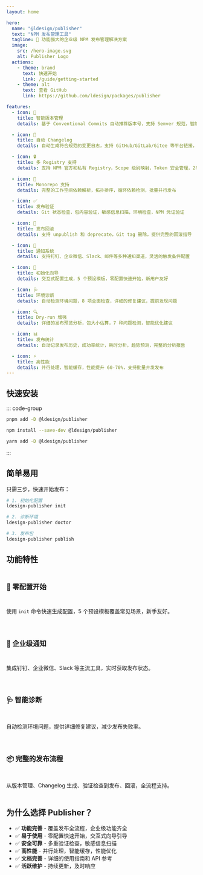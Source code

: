 ```yaml
---
layout: home

hero:
  name: "@ldesign/publisher"
  text: "NPM 发布管理工具"
  tagline: 🚀 功能强大的企业级 NPM 发布管理解决方案
  image:
    src: /hero-image.svg
    alt: Publisher Logo
  actions:
    - theme: brand
      text: 快速开始
      link: /guide/getting-started
    - theme: alt
      text: 查看 GitHub
      link: https://github.com/ldesign/packages/publisher

features:
  - icon: 🎯
    title: 智能版本管理
    details: 基于 Conventional Commits 自动推荐版本号，支持 Semver 规范，智能化的版本递增策略

  - icon: 📝
    title: 自动 Changelog
    details: 自动生成符合规范的变更日志，支持 GitHub/GitLab/Gitee 等平台链接，包含作者和 PR 信息

  - icon: 🔒
    title: 多 Registry 支持
    details: 支持 NPM 官方和私有 Registry，Scope 级别映射，Token 安全管理，2FA 认证

  - icon: 🏢
    title: Monorepo 支持
    details: 完整的工作空间依赖解析，拓扑排序，循环依赖检测，批量并行发布

  - icon: ✅
    title: 发布验证
    details: Git 状态检查，包内容验证，敏感信息扫描，环境检查，NPM 凭证验证

  - icon: 🔄
    title: 发布回滚
    details: 支持 unpublish 和 deprecate，Git tag 删除，提供完整的回滚指导

  - icon: 🔔
    title: 通知系统
    details: 支持钉钉、企业微信、Slack、邮件等多种通知渠道，灵活的触发条件配置

  - icon: 🌟
    title: 初始化向导
    details: 交互式配置生成，5 个预设模板，零配置快速开始，新用户友好

  - icon: 🩺
    title: 环境诊断
    details: 自动检测环境问题，8 项全面检查，详细的修复建议，提前发现问题

  - icon: 🔍
    title: Dry-run 增强
    details: 详细的发布预览分析，包大小估算，7 种问题检测，智能优化建议

  - icon: 📊
    title: 发布统计
    details: 自动记录发布历史，成功率统计，耗时分析，趋势预测，完整的分析报告

  - icon: ⚡
    title: 高性能
    details: 并行处理，智能缓存，性能提升 60-70%，支持批量并发发布
---
```


## 快速安装

::: code-group

```bash [pnpm]
pnpm add -D @ldesign/publisher
```

```bash [npm]
npm install --save-dev @ldesign/publisher
```

```bash [yarn]
yarn add -D @ldesign/publisher
```

:::

## 简单易用

只需三步，快速开始发布：

```bash
# 1. 初始化配置
ldesign-publisher init

# 2. 诊断环境
ldesign-publisher doctor

# 3. 发布包
ldesign-publisher publish
```

## 功能特性

<div class="features-grid">

### 🎯 零配置开始

使用 `init` 命令快速生成配置，5 个预设模板覆盖常见场景，新手友好。

### 🔔 企业级通知

集成钉钉、企业微信、Slack 等主流工具，实时获取发布状态。

### 🩺 智能诊断

自动检测环境问题，提供详细修复建议，减少发布失败率。

### 📦 完整的发布流程

从版本管理、Changelog 生成、验证检查到发布、回滚，全流程支持。

</div>

## 为什么选择 Publisher？

- ✅ **功能完善** - 覆盖发布全流程，企业级功能齐全
- ✅ **易于使用** - 零配置快速开始，交互式向导引导
- ✅ **安全可靠** - 多重验证检查，敏感信息扫描
- ✅ **高性能** - 并行处理，智能缓存，性能优化
- ✅ **文档完善** - 详细的使用指南和 API 参考
- ✅ **活跃维护** - 持续更新，及时响应

<style>
.features-grid {
  display: grid;
  grid-template-columns: repeat(auto-fit, minmax(250px, 1fr));
  gap: 20px;
  margin: 20px 0;
}

.features-grid h3 {
  font-size: 18px;
  margin-bottom: 8px;
}

.features-grid p {
  font-size: 14px;
  line-height: 1.6;
  color: var(--vp-c-text-2);
}
</style>
